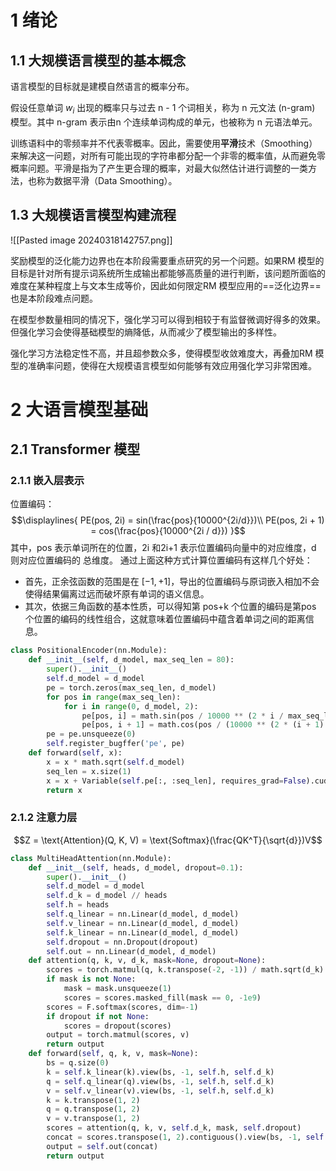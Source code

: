 # 1 绪论
## 1.1 大规模语言模型的基本概念
语言模型的目标就是建模自然语言的概率分布。

假设任意单词 $w_i$ 出现的概率只与过去 n - 1 个词相关，称为 n 元文法 (n-gram) 模型。其中 n-gram 表示由n 个连续单词构成的单元，也被称为 n 元语法单元。

训练语料中的零频率并不代表零概率。因此，需要使用**平滑**技术（Smoothing）来解决这一问题，对所有可能出现的字符串都分配一个非零的概率值，从而避免零概率问题。平滑是指为了产生更合理的概率，对最大似然估计进行调整的一类方法，也称为数据平滑（Data Smoothing）。

## 1.3 大规模语言模型构建流程
![[Pasted image 20240318142757.png]]

奖励模型的泛化能力边界也在本阶段需要重点研究的另一个问题。如果RM 模型的目标是针对所有提示词系统所生成输出都能够高质量的进行判断，该问题所面临的难度在某种程度上与文本生成等价，因此如何限定RM 模型应用的==泛化边界==也是本阶段难点问题。

在模型参数量相同的情况下，强化学习可以得到相较于有监督微调好得多的效果。但强化学习会使得基础模型的熵降低，从而减少了模型输出的多样性。

强化学习方法稳定性不高，并且超参数众多，使得模型收敛难度大，再叠加RM 模型的准确率问题，使得在大规模语言模型如何能够有效应用强化学习非常困难。
# 2 大语言模型基础
## 2.1 Transformer 模型
### 2.1.1 嵌入层表示
位置编码：
$$\displaylines{
PE(pos, 2i) = sin(\frac{pos}{10000^{2i/d}})\\
PE(pos, 2i + 1) =  cos(\frac{pos}{10000^{2i / d}})
}$$
其中，pos 表示单词所在的位置，2i 和2i+1 表示位置编码向量中的对应维度，d 则对应位置编码的
总维度。
通过上面这种方式计算位置编码有这样几个好处：
- 首先，正余弦函数的范围是在 $[-1,+1]$，导出的位置编码与原词嵌入相加不会使得结果偏离过远而破坏原有单词的语义信息。
- 其次，依据三角函数的基本性质，可以得知第 pos+k 个位置的编码是第pos 个位置的编码的线性组合，这就意味着位置编码中蕴含着单词之间的距离信息。

```python
class PositionalEncoder(nn.Module):
	def __init__(self, d_model, max_seq_len = 80):
		super().__init__()
		self.d_model = d_model
		pe = torch.zeros(max_seq_len, d_model)
		for pos in range(max_seq_len):
			for i in range(0, d_model, 2):
				pe[pos, i] = math.sin(pos / 10000 ** (2 * i / max_seq_len))
				pe[pos, i + 1] = math.cos(pos / (10000 ** (2 * (i + 1) / d_model)))
		pe = pe.unsqueeze(0)
		self.register_bugffer('pe', pe)
	def forward(self, x):
		x = x * math.sqrt(self.d_model)
		seq_len = x.size(1)
		x = x + Variable(self.pe[:, :seq_len], requires_grad=False).cuda()
		return x
```
### 2.1.2 注意力层
$$Z = \text{Attention}(Q, K, V) = \text{Softmax}(\frac{QK^T}{\sqrt{d}})V$$
```python
class MultiHeadAttention(nn.Module):
	def __init__(self, heads, d_model, dropout=0.1):
		super().__init__()
		self.d_model = d_model
		self.d_k = d_model // heads
		self.h = heads
		self.q_linear = nn.Linear(d_model, d_model)
		self.v_linear = nn.Linear(d_model, d_model)
		self.k_linear = nn.Linear(d_model, d_model)
		self.dropout = nn.Dropout(dropout)
		self.out = nn.Linear(d_model, d_model)
	def attention(q, k, v, d_k, mask=None, dropout=None):
		scores = torch.matmul(q, k.transpose(-2, -1)) / math.sqrt(d_k)
		if mask is not None:
			mask = mask.unsqueeze(1)
			scores = scores.masked_fill(mask == 0, -1e9)
		scores = F.softmax(scores, dim=-1)
		if dropout if not None:
			scores = dropout(scores)
		output = torch.matmul(scores, v)
		return output
	def forward(self, q, k, v, mask=None):
		bs = q.size(0)
		k = self.k_linear(k).view(bs, -1, self.h, self.d_k)
		q = self.q_linear(q).view(bs, -1, self.h, self.d_k)
		v = self.v_linear(v).view(bs, -1, self.h, self.d_k)
		k = k.transpose(1, 2)
		q = q.transpose(1, 2)
		v = v.transpose(1, 2)
		scores = attention(q, k, v, self.d_k, mask, self.dropout)
		concat = scores.transpose(1, 2).contiguous().view(bs, -1, self.d_model)
		output = self.out(concat)
		return output
```
